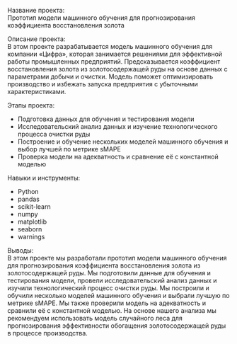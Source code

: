 Название проекта: <br>
Прототип модели машинного обучения для прогнозирования коэффициента восстановления золота

Описание проекта: <br>
В этом проекте разрабатывается модель машинного обучения для компании «Цифра», которая занимается решениями для эффективной работы промышленных предприятий. Предсказывается коэффициент восстановления золота из золотосодержащей руды на основе данных с параметрами добычи и очистки. Модель поможет оптимизировать производство и избежать запуска предприятия с убыточными характеристиками.

Этапы проекта:<br>

- Подготовка данных для обучения и тестирования модели<br>
- Исследовательский анализ данных и изучение технологического процесса очистки руды<br>
- Построение и обучение нескольких моделей машинного обучения и выбор лучшей по метрике sMAPE<br>
- Проверка модели на адекватность и сравнение её с константной моделью<br>

Навыки и инструменты:
- Python
- pandas
- scikit-learn
- numpy
- matplotlib
- seaborn
- warnings

Выводы:<br>
В этом проекте мы разработали прототип модели машинного обучения для прогнозирования коэффициента восстановления золота из золотосодержащей руды. Мы подготовили данные для обучения и тестирования модели, провели исследовательский анализ данных и изучили технологический процесс очистки руды. Мы построили и обучили несколько моделей машинного обучения и выбрали лучшую по метрике sMAPE. Мы также проверили модель на адекватность и сравнили её с константной моделью. На основе нашего анализа мы рекомендуем использовать модель случайного леса для прогнозирования эффективности обогащения золотосодержащей руды в процессе производства.

